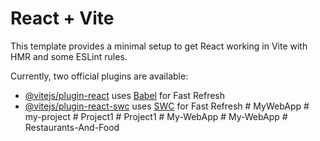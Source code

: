 # React + Vite

This template provides a minimal setup to get React working in Vite with HMR and some ESLint rules.

Currently, two official plugins are available:

- [@vitejs/plugin-react](https://github.com/vitejs/vite-plugin-react/blob/main/packages/plugin-react/README.md) uses [Babel](https://babeljs.io/) for Fast Refresh
- [@vitejs/plugin-react-swc](https://github.com/vitejs/vite-plugin-react-swc) uses [SWC](https://swc.rs/) for Fast Refresh
#   M y W e b A p p  
 #   m y - p r o j e c t  
 #   P r o j e c t 1  
 #   P r o j e c t 1  
 #   M y - W e b A p p  
 #   M y - W e b A p p  
 #   R e s t a u r a n t s - A n d - F o o d  
 